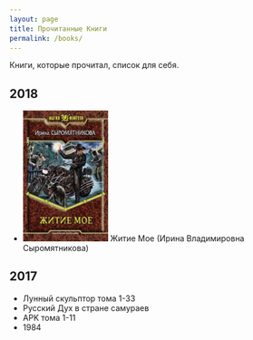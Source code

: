 ```yaml
---
layout: page
title: Прочитанные Книги
permalink: /books/
---
```


Книги, которые прочитал, список для себя.



## 2018
* <img src="/images/books-2018-1.jpeg" width="150" title="Житие мое">  Житие Мое (Ирина Владимировна Сыромятникова)

## 2017

* Лунный скульптор тома 1-33
* Русский Дух в стране самураев
* APK тома 1-11
* 1984

